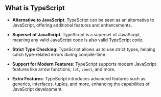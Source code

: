 ## What is TypeScript

- **Alternative to JavaScript**: TypeScript can be seen as an alternative to JavaScript, offering additional features and enhancements.
  
- **Superset of JavaScript**: TypeScript is a superset of JavaScript, meaning any valid JavaScript code is also valid TypeScript code.

- **Strict Type Checking**: TypeScript allows us to use strict types, helping catch type-related errors during compile-time.

- **Support for Modern Features**: TypeScript supports modern JavaScript features like arrow functions, `let`, `const`, and more.

- **Extra Features**: TypeScript introduces advanced features such as generics, interfaces, tuples, and more, enhancing the capabilities of JavaScript development.

